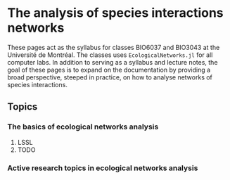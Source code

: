 # The analysis of species interactions networks

These pages act as the syllabus for classes BIO6037 and BIO3043 at the
Université de Montréal. The classes uses `EcologicalNetworks.jl` for all
computer labs. In addition to serving as a syllabus and lecture notes,
the goal of these pages is to expand on the documentation by providing
a broad perspective, steeped in practice, on how to analyse networks of
species interactions.

## Topics

### The basics of ecological networks analysis

1. LSSL
2. TODO

### Active research topics in ecological networks analysis
